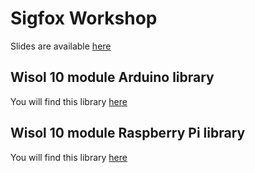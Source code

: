# Sigfox Workshop

Slides are available [here](http://bit.ly/sigfox-slides)

## Wisol 10 module Arduino library
You will find this library [here](http://bit.ly/sigfox-arduino)

## Wisol 10 module Raspberry Pi library
You will find this library [here](http://bit.ly/sigfox-rpi)
